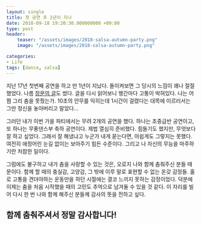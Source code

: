 ```yaml
---
layout: single
title: 첫 공연 후 1년이 지나
date: 2018-09-18 19:20:30.000000000 +09:00
type: post
header:
    teaser: "/assets/images/2018-salsa-autumn-party.png"
    image: "/assets/images/2018-salsa-autumn-party.png"

categories:
- Life
tags: [dance, salsa]
---
```


지난 17년 첫번째 공연을 하고 만 1년이 지났다. 돌이켜보면 그 당시의 느낌이 꽤나 절절했었다. 나름 [장문의 글](https://lovemewithoutall.github.io/life/shall-we-dance/)도 썼다. 글을 다시 읽어보니 행간마다 고통이 박혀있다. 나는 어쩜 그리 춤을 못췄는가. 10초의 안무를 익히는데 1시간이 걸렸다는 대목에 이르러서는 그만 정신을 놓아버리고 말았다...

그러던 내가 이번 가을 파티에서는 무려 2개의 공연을 했다. 하나는 초중급반 공연이고, 또 하나는 무풍댄스부 축하 공연이다. 제법 열심히 준비했다. 힘들기도 했지만, 무엇보다 잘 하고 싶었다. 그래서 잘 해냈냐고 누군가 내게 묻는다면, 아쉽게도 그렇지는 못했다. 여전히 애정어린 눈길 없이는 보아주기 힘든 수준이다. 그리고 나 자신의 무능을 마주하기란 처참한 일이다.

그럼에도 불구하고 내가 춤을 사랑할 수 있는 것은, 오로지 나와 함께 춤춰주신 분들 때문이다. 함께 할 때의 충실감, 고양감, 그 밖에 이루 말로 표현할 수 없는 온갖 감정들. 홀로 고통을 견뎌야하는 운동만을 하던 시절에는 결코 느끼지 못하는 감정이었다. 덕분에 이제는 춤을 처음 시작했을 때의 고민도 추억으로 남겨둘 수 있을 것 같다. 이 자리를 빌어 다시 한 번 나와 함께 해주신 분들께 감사의 뜻을 전하고 싶다.

## 함께 춤춰주셔서 정말 감사합니다!